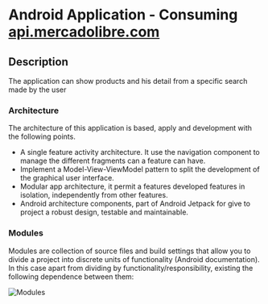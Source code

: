 # Android Application  - Consuming [api.mercadolibre.com](https://developers.mercadolibre.com.ar/)

## Description
The application can show products and his detail from a specific search made by the user

### Architecture
The architecture of this application is based, apply and development with the following points.
- A single feature activity architecture. It use the navigation component to manage the different fragments can a feature can have.
- Implement a Model-View-ViewModel pattern to split the development of the graphical user interface.
- Modular app architecture, it permit a features developed features in isolation, independently from other features.
- Android architecture components, part of Android Jetpack for give to project a robust design, testable and maintainable.


### Modules
Modules are collection of source files and build settings that allow you to divide a project into discrete units of functionality (Android documentation). In this case apart from dividing by functionality/responsibility, existing the following dependence between them:

![Modules](""https://github.com/essebas/MeliApp/blob/trunk/readme-images/Architecture_Diagram.jpg")